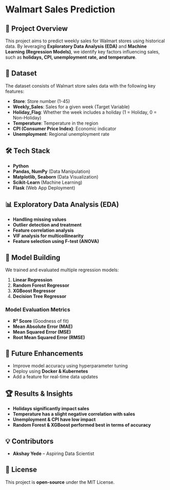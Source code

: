 # Walmart Sales Prediction

## 📌 Project Overview
This project aims to predict weekly sales for Walmart stores using historical data. By leveraging **Exploratory Data Analysis (EDA)** and **Machine Learning (Regression Models)**, we identify key factors influencing sales, such as **holidays, CPI, unemployment rate, and temperature**.

## 📂 Dataset
The dataset consists of Walmart store sales data with the following key features:
- **Store**: Store number (1-45)
- **Weekly_Sales**: Sales for a given week (Target Variable)
- **Holiday_Flag**: Whether the week includes a holiday (1 = Holiday, 0 = Non-Holiday)
- **Temperature**: Temperature in the region
- **CPI (Consumer Price Index)**: Economic indicator
- **Unemployment**: Regional unemployment rate

## 🛠 Tech Stack
- **Python**
- **Pandas, NumPy** (Data Manipulation)
- **Matplotlib, Seaborn** (Data Visualization)
- **Scikit-Learn** (Machine Learning)
- **Flask** (Web App Deployment)

## 📊 Exploratory Data Analysis (EDA)
- **Handling missing values**
- **Outlier detection and treatment**
- **Feature correlation analysis**
- **VIF analysis for multicollinearity**
- **Feature selection using F-test (ANOVA)**

## 🔮 Model Building
We trained and evaluated multiple regression models:
1. **Linear Regression**
2. **Random Forest Regressor**
3. **XGBoost Regressor**
4. **Decision Tree Regressor**

### **Model Evaluation Metrics**
- **R² Score** (Goodness of fit)
- **Mean Absolute Error (MAE)**
- **Mean Squared Error (MSE)**
- **Root Mean Squared Error (RMSE)**

## 📝 Future Enhancements
- Improve model accuracy using hyperparameter tuning
- Deploy using **Docker & Kubernetes**
- Add a feature for real-time data updates

## 🏆 Results & Insights
- **Holidays significantly impact sales**
- **Temperature has a slight negative correlation with sales**
- **Unemployment & CPI have low impact**
- **Random Forest & XGBoost performed best in terms of accuracy**

## 💡 Contributors
- **Akshay Yede** – Aspiring Data Scientist

## 📜 License
This project is **open-source** under the MIT License.
